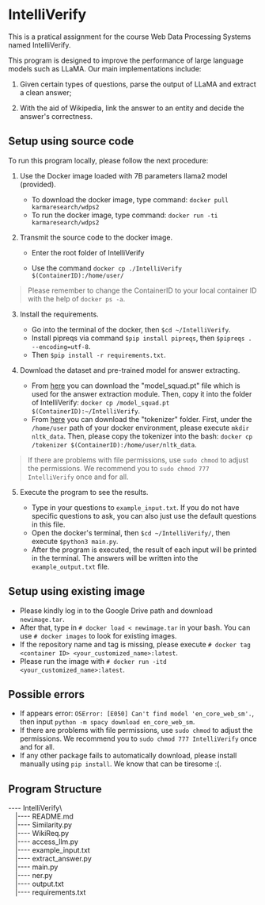 # IntelliVerify
This is a pratical assignment for the course Web Data Processing Systems named IntelliVerify.

This program is designed to improve the performance of large language models such as LLaMA. Our main implementations include: 

1) Given certain types of questions, parse the output of LLaMA and extract a clean answer;

2) With the aid of Wikipedia, link the answer to an entity and decide the answer's correctness.

## Setup using source code
To run this program locally, please follow the next procedure:

1. Use the Docker image loaded with 7B parameters llama2 model (provided).

   - To download the docker image, type command: `docker pull karmaresearch/wdps2`
   - To run the docker image, type command: `docker run -ti karmaresearch/wdps2`
2. Transmit the source code to the docker image.
   - Enter the root folder of IntelliVerify

   - Use the command `docker cp ./IntelliVerify $(ContainerID):/home/user/`

  > Please remember to change the ContainerID to your local container ID with the help of `docker ps -a`.

3. Install the requirements.

   - Go into the terminal of the docker, then `$cd ~/IntelliVerify`.
   - Install pipreqs via command `$pip install pipreqs`, then `$pipreqs . --encoding=utf-8`.
   - Then `$pip install -r requirements.txt`.

4. Download the dataset and pre-trained model for answer extracting.
   - From [here](https://drive.google.com/file/d/1Az-K97XyECQ7Drvf_6MdCOVxBv9Shi2B/view?usp=drive_link) you can download the "model_squad.pt" file which is used for the answer extraction module.
   Then, copy it into the folder of IntelliVerify: `docker cp /model_squad.pt $(ContainerID):~/IntelliVerify`.
   - From [here](https://drive.google.com/drive/folders/1fPeAP7f79sUHlif-q7FGMpVXRO4w06D2) you can download the "tokenizer" folder. First, under the `/home/user` path of your docker environment, please execute `mkdir nltk_data`. Then, please copy the tokenizer into the bash: `docker cp /tokenizer $(ContainerID):/home/user/nltk_data`.
  > If there are problems with file permissions, use `sudo chmod` to adjust the permissions. We recommend you to `sudo chmod 777 IntelliVerify` once and for all.

5. Execute the program to see the results.

   - Type in your questions to `example_input.txt`. If you do not have specific questions to ask, you can also just use the default questions in this file. 
   - Open the docker's terminal, then `$cd ~/IntelliVerify/`, then execute `$python3 main.py`.
   - After the program is executed, the result of each input will be printed in the terminal. The answers will be written into the `example_output.txt` file.
## Setup using existing image
   - Please kindly log in to the Google Drive path and download `newimage.tar`.
   - After that, type in `# docker load < newimage.tar` in your bash. You can use `# docker images` to look for existing images.
   - If the repository name and tag is missing, please execute `# docker tag <container ID> <your_customized_name>:latest`.
   - Please run the image with `# docker run -itd <your_customized_name>:latest`.
## Possible errors

- If appears error: `OSError: [E050] Can't find model 'en_core_web_sm'.`, then input `python -m spacy download en_core_web_sm`.
- If there are problems with file permissions, use `sudo chmod` to adjust the permissions. We recommend you to `sudo chmod 777 IntelliVerify` once and for all.
- If any other package fails to automatically download, please install manually using `pip install`. We know that can be tiresome :(.
## Program Structure
---- IntelliVerify\  
&emsp;|---- README.md  
&emsp;|---- Similarity.py  
&emsp;|---- WikiReq.py   
&emsp;|---- access_llm.py    
&emsp;|---- example_input.txt  
&emsp;|---- extract_answer.py  
&emsp;|---- main.py  
&emsp;|---- ner.py  
&emsp;|---- output.txt  
&emsp;|---- requirements.txt  

